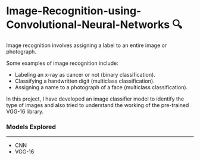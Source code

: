 # Image-Recognition-using-Convolutional-Neural-Networks :mag:

Image recognition involves assigning a label to an entire image or photograph.

Some examples of image recognition include:

- Labeling an x-ray as cancer or not (binary classification).
- Classifying a handwritten digit (multiclass classification).
- Assigning a name to a photograph of a face (multiclass classification).

In this project, I have developed an image classifier model to identify the type of images and also tried to understand the working of the pre-trained VGG-16 library. 

### Models Explored
------------------
* CNN
* VGG-16

